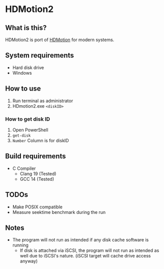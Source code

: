 # HDMotion2
## What is this?
HDMotion2 is port of [HDMotion](http://hdmotion.pingerthinger.com/) for modern systems.

## System requirements
* Hard disk drive
* Windows

## How to use
1. Run terminal as administrator
2. HDmotion2.exe `<diskID>`

### How to get disk ID
1. Open PowerShell
2. `get-disk`
3. `Number` Column is for diskID

## Build requirements
* C Compiler
  * Clang 19 (Tested)
  * GCC 14 (Tested)

## TODOs
* Make POSIX compatible
* Measure seektime benchmark during the run

## Notes
* The program will not run as intended if any disk cache software is running
  * If disk is attached via iSCSI, the program will not run as intended as well
    due to iSCSI's nature. (iSCSI target will cache drive access anyway)

